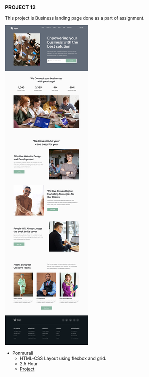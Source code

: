 ### PROJECT 12

This project is Business landing page done as a part of assignment.

![Project 01 Image](./12.png)

 - Ponmurali
    - HTML-CSS  Layout using  flexbox and grid.
    - 2.5 Hour
    - [Project](https://rainbow-gingersnap-47d5e3.netlify.app/)
